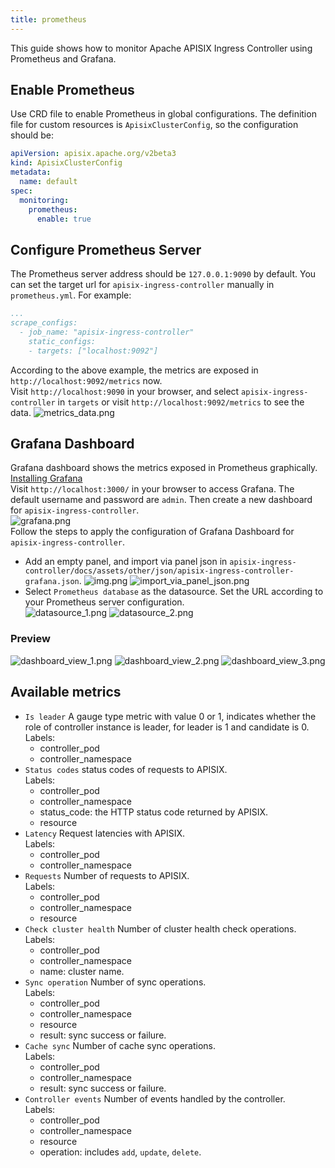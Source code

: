 ```yaml
---
title: prometheus
---
```


<!--
#
# Licensed to the Apache Software Foundation (ASF) under one or more
# contributor license agreements.  See the NOTICE file distributed with
# this work for additional information regarding copyright ownership.
# The ASF licenses this file to You under the Apache License, Version 2.0
# (the "License"); you may not use this file except in compliance with
# the License.  You may obtain a copy of the License at
#
#     http://www.apache.org/licenses/LICENSE-2.0
#
# Unless required by applicable law or agreed to in writing, software
# distributed under the License is distributed on an "AS IS" BASIS,
# WITHOUT WARRANTIES OR CONDITIONS OF ANY KIND, either express or implied.
# See the License for the specific language governing permissions and
# limitations under the License.
#
-->

This guide shows how to monitor Apache APISIX Ingress Controller using Prometheus and Grafana.

## Enable Prometheus

Use CRD file to enable Prometheus in global configurations. The definition file for custom resources is `ApisixClusterConfig`, so the configuration should be:

```yaml
apiVersion: apisix.apache.org/v2beta3
kind: ApisixClusterConfig
metadata:
  name: default
spec:
  monitoring:
    prometheus:
      enable: true
```

## Configure Prometheus Server

The Prometheus server address should be `127.0.0.1:9090` by default. You can set the target url for `apisix-ingress-controller` manually in `prometheus.yml`.
For example:

```yaml
...
scrape_configs:
  - job_name: "apisix-ingress-controller"
    static_configs:
    - targets: ["localhost:9092"]
```

According to the above example, the metrics are exposed in `http://localhost:9092/metrics` now.  
Visit `http://localhost:9090` in your browser, and select `apisix-ingress-controller` in `targets`
or visit `http://localhost:9092/metrics` to see the data.
![metrics_data.png](../../../assets/images/metrics_data.png)

## Grafana Dashboard

Grafana dashboard shows the metrics exposed in Prometheus graphically.  
[Installing Grafana](https://grafana.com/docs/grafana/latest/#installing-grafana)  
Visit `http://localhost:3000/` in your browser to access Grafana. The default username and password are `admin`.
Then create a new dashboard for `apisix-ingress-controller`.  
![grafana.png](../../../assets/images/grafana.png)  
Follow the steps to apply the configuration of Grafana Dashboard for `apisix-ingress-controller`.

- Add an empty panel, and import via panel json in `apisix-ingress-controller/docs/assets/other/json/apisix-ingress-controller-grafana.json`.
![img.png](../../../assets/images/img.png)
![import_via_panel_json.png](../../../assets/images/import_via_panel_json.png)
- Select `Prometheus database` as the datasource. Set the URL according to your Prometheus server configuration.  
![datasource_1.png](../../../assets/images/datasource_1.png)
![datasource_2.png](../../../assets/images/datasource_2.png)
  
### Preview

![dashboard_view_1.png](../../../assets/images/dashboard_view_1.png)
![dashboard_view_2.png](../../../assets/images/dashboard_view_2.png)
![dashboard_view_3.png](../../../assets/images/dashboard_view_3.png)

## Available metrics

- `Is leader` A gauge type metric with value 0 or 1, indicates whether the role of controller instance is leader, for leader is 1 and candidate is 0.  
Labels:
  - controller_pod
  - controller_namespace
- `Status codes` status codes of requests to APISIX.  
Labels:
  - controller_pod
  - controller_namespace
  - status_code: the HTTP status code returned by APISIX.  
  - resource
- `Latency` Request latencies with APISIX.  
Labels:
  - controller_pod
  - controller_namespace
- `Requests` Number of requests to APISIX.  
Labels:
  - controller_pod
  - controller_namespace
  - resource
- `Check cluster health` Number of cluster health check operations.  
Labels:
  - controller_pod
  - controller_namespace
  - name: cluster name.
- `Sync operation` Number of sync operations.  
Labels:
  - controller_pod
  - controller_namespace
  - resource
  - result: sync success or failure.
- `Cache sync` Number of cache sync operations.  
Labels:
  - controller_pod
  - controller_namespace
  - result: sync success or failure.
- `Controller events` Number of events handled by the controller.  
Labels:
  - controller_pod
  - controller_namespace
  - resource
  - operation: includes `add`, `update`, `delete`.